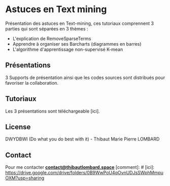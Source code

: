 # Astuces en Text mining

Présentation des astuces en Text-mining, ces tutoriaux comprennent 3 parties qui sont séparées en 3 thèmes :
* L'explication de RemoveSparseTerms
* Apprendre à organiser ses Barcharts (diagrammes en barres)
* L'algorithme d'apprentissage non-supervisé K-mean

## Présentations
3 Supports de présentation ainsi que les codes sources sont distribués pour favoriser la collaboration.

## Tutoriaux
Les 3 présentations sont téléchargeable [ici].

## License
DWYDBWI (Do what you do best with it) - Thibaut Marie Pierre LOMBARD

## Contact
Pour me contacter **contact@thibautlombard.space**
[comment]: #
   [ici]: <https://drive.google.com/drive/folders/0B9WwPoU4qOvnUDJsSWphMmpuOXM?usp=sharing>
